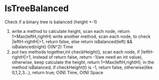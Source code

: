 # IsTreeBalanced
Check if a binary tree is balanced (height +-1)

1. write a method to calculate height, scan each node, return 1+Max(leftH,rightH)
  write another method, scan each node, to check |leftH-rightH|>1, return false, else return isBalanced(left) && isBalanced(right)
  O(N^2) Time
2. put two methods together,int checkHeight(), scan each node, if |leftH-rightH|>1, instead of return false, return -1(we need an int value), otherwise, keep calculate the height, return 1+Max(leftH,rightH);
   in the method isBalanced, if checkHeight(t) is -1, return false, otherwise(like 0,1,2,3...), return true; 
   O(N) Time, O(N) Space
